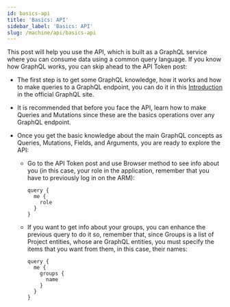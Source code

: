 ```yaml
---
id: basics-api
title: 'Basics: API'
sidebar_label: 'Basics: API'
slug: /machine/api/basics-api
---
```


This post will help you use the API,
which is built as a GraphQL service
where you can consume data
using a common query language.
If you know how GraphQL works,
you can skip ahead
to the API Token post:

- The first step is
  to get some GraphQL knowledge,
  how it works
  and how to make queries to a GraphQL endpoint,
  you can do it in this
  [Introduction](https://graphql.org/learn/)
  in the official GraphQL site.

- It is recommended
  that before you face the API,
  learn how to make Queries and Mutations
  since these are the basics operations
  over any GraphQL endpoint.

- Once you get the basic knowledge
  about the main GraphQL concepts
  as Queries, Mutations, Fields,
  and Arguments,
  you are ready to explore the API:

    - Go to the API Token post
      and use Browser method to see info about you
      (in this case, your role in the application,
      remember that you have to previously log in on the ARM):

      ```
      query {
        me {
          role
        }
      }
      ```

    - If you want to get info about your groups,
      you can enhance the previous query to do it
      so, remember that,
      since Groups is a list of Project entities,
      whose are GraphQL entities,
      you must specify the items
      that you want from them,
      in this case, their names:

      ```
      query {
        me {
          groups {
            name
          }
        }
      }
      ```
